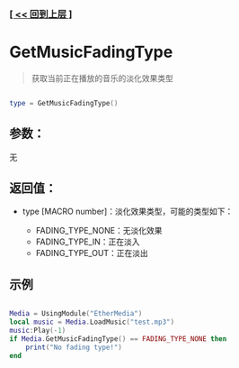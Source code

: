 ### [[ << 回到上层 ]](README.md)

# GetMusicFadingType

> 获取当前正在播放的音乐的淡化效果类型

```lua

type = GetMusicFadingType()

```

## 参数：

无

## 返回值：

+ type [MACRO number]：淡化效果类型，可能的类型如下：

    + FADING_TYPE_NONE：无淡化效果
    + FADING_TYPE_IN：正在淡入
    + FADING_TYPE_OUT：正在淡出
    
## 示例

```lua

Media = UsingModule("EtherMedia")
local music = Media.LoadMusic("test.mp3")
music:Play(-1)
if Media.GetMusicFadingType() == FADING_TYPE_NONE then
    print("No fading type!")
end

```